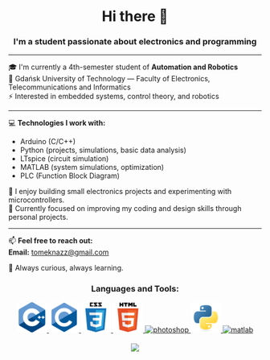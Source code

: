 <h1 align="center">Hi there 👋</h1>
<h3 align="center">I'm a student passionate about electronics and programming</h3>

---

🎓 I'm currently a 4th-semester student of **Automation and Robotics**  
📍 Gdańsk University of Technology — Faculty of Electronics, Telecommunications and Informatics  
⚡ Interested in embedded systems, control theory, and robotics



---

💻 **Technologies I work with:**

- Arduino (C/C++)
- Python (projects, simulations, basic data analysis)
- LTspice (circuit simulation)
- MATLAB (system simulations, optimization)
- PLC (Function Block Diagram)

🔧 I enjoy building small electronics projects and experimenting with microcontrollers.  
🎯 Currently focused on improving my coding and design skills through personal projects.

---

📫 **Feel free to reach out:**  
**Email:** tomeknazz@gmail.com  

🌱 Always curious, always learning.


<h3 align="center">Languages and Tools:</h3>
<p align="center"> <a href="https://www.w3schools.com/cpp/" target="_blank" rel="noreferrer"> <img src="https://raw.githubusercontent.com/devicons/devicon/master/icons/cplusplus/cplusplus-original.svg" alt="cplusplus" width="60" height="60"/> </a> <a href="https://www.w3schools.com/c/" target="_blank" rel="noreferrer"> <img src="https://raw.githubusercontent.com/devicons/devicon/master/icons/c/c-original.svg" alt="c" width="60" height="60"/> </a> <a href="https://www.w3schools.com/css/" target="_blank" rel="noreferrer"> <img src="https://raw.githubusercontent.com/devicons/devicon/master/icons/css3/css3-original-wordmark.svg" alt="css3" width="60" height="60"/> </a> <a href="https://www.w3.org/html/" target="_blank" rel="noreferrer"> <img src="https://raw.githubusercontent.com/devicons/devicon/master/icons/html5/html5-original-wordmark.svg" alt="html5" width="60" height="60"/> </a><a href="https://www.photoshop.com/en" target="_blank" rel="noreferrer"> <img src="https://upload.wikimedia.org/wikipedia/commons/thumb/b/b6/Adobe_Photoshop_Lightroom_CC_logo.svg/1280px-Adobe_Photoshop_Lightroom_CC_logo.svg.png" alt="photoshop" width="60" height="60"/> </a> <a href="https://www.python.org" target="_blank" rel="noreferrer"> <img src="https://raw.githubusercontent.com/devicons/devicon/master/icons/python/python-original.svg" alt="python" width="60" height="60"/> </a><a href="https://www.mathworks.com/products/matlab.html" target="_blank" rel="noreferrer"> <img src="https://upload.wikimedia.org/wikipedia/commons/2/21/Matlab_Logo.png" alt="matlab" width="60" height="60"/> </a>
 <br><br> 
    <!-- Github language stats-->
    <a href="https://github.com/anuraghazra/github-readme-stats"><img align="center" width="400" src="https://github-readme-stats.vercel.app/api/top-langs/?username=tomeknazz&layout=donut"/>
    <br><br>
</p>

